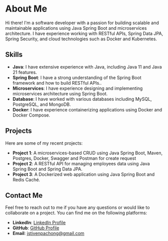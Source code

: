 # About Me

Hi there! I'm a software developer with a passion for building scalable and maintainable applications using Java Spring Boot and microservices architecture. I have experience working with RESTful APIs, Spring Data JPA, Spring Security, and cloud technologies such as Docker and Kubernetes.

## Skills

- **Java**: I have extensive experience with Java, including Java 11 and Java 21 features.
- **Spring Boot**: I have a strong understanding of the Spring Boot framework and how to build RESTful APIs..
- **Microservices**: I have experience designing and implementing microservices architecture using Spring Boot.
- **Database**: I have worked with various databases including MySQL, PostgreSQL, and MongoDB.
- **Docker**: I have experience containerizing applications using Docker and Docker Compose.

## Projects

Here are some of my recent projects:

- **Project 1**: A microservices-based CRUD using Java Spring Boot, Maven, Postgres, Docker, Swagger and Postman for create request
- **Project 2**: A RESTful API for managing employees data using Java Spring Boot and Spring Data JPA.
- **Project 3**: A Dockerized web application using Java Spring Boot and Redis Caché.

## Contact Me

Feel free to reach out to me if you have any questions or would like to collaborate on a project. You can find me on the following platforms:

- **LinkedIn**: [LinkedIn Profile](https://www.linkedin.com/in/jspg/)
- **GitHub**: [GitHub Profile](https://github.com/jstivenpg)
- **Email**: jstivenpachong@gmail.com
